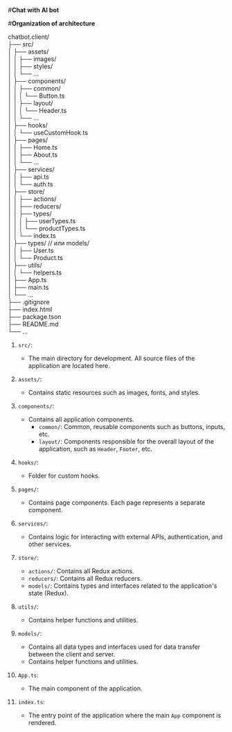 #**Chat with AI bot**

#**Organization of architecture**

chatbot.client/  
├── src/  
│   ├── assets/  
│   │   ├── images/  
│   │   ├── styles/  
│   │   └── ...  
│   ├── components/  
│   │   ├── common/  
│   │   │   └── Button.ts  
│   │   ├── layout/  
│   │   │   └── Header.ts  
│   │   └── ...  
│   ├── hooks/  
│   │   └── useCustomHook.ts  
│   ├── pages/  
│   │   ├── Home.ts  
│   │   ├── About.ts  
│   │   └── ...  
│   ├── services/  
│   │   ├── api.ts  
│   │   └── auth.ts  
│   ├── store/  
│   │   ├── actions/  
│   │   ├── reducers/  
│   │   ├── types/  
│   │   │   ├── userTypes.ts  
│   │   │   └── productTypes.ts  
│   │   └── index.ts  
│   ├── types/  // или models/  
│   │   ├── User.ts  
│   │   └── Product.ts  
│   ├── utils/  
│   │   └── helpers.ts  
│   ├── App.ts  
│   ├── main.ts  
│   └── ...  
├── .gitignore  
├── index.html  
├── package.tson  
├── README.md  
└── ...

1. `src/`:
   - The main directory for development. All source files of the application are located here.

2. `assets/`:
   - Contains static resources such as images, fonts, and styles.

3. `components/`:
   - Contains all application components.
     - `common/`: Common, reusable components such as buttons, inputs, etc.
     - `layout/`: Components responsible for the overall layout of the application, such as `Header`, `Footer`, etc.

4. `hooks/`:
   - Folder for custom hooks.

5. `pages/`:
   - Contains page components. Each page represents a separate component.

6. `services/`:
   - Contains logic for interacting with external APIs, authentication, and other services.

7. `store/`:
   - `actions/`: Contains all Redux actions.
   - `reducers/`: Contains all Redux reducers.
   - `models/`: Contains types and interfaces related to the application's state (Redux).

8. `utils/`:
   - Contains helper functions and utilities.

9. `models/`:
    - Contains all data types and interfaces used for data transfer between the client and server.
    - Contains helper functions and utilities.

10. `App.ts`:
    - The main component of the application.

11. `index.ts`:
    - The entry point of the application where the main `App` component is rendered.


